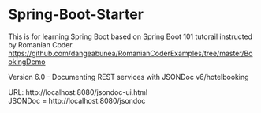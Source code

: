 # Spring-Boot-Starter
This is for learning Spring Boot based on Spring Boot 101 tutorail instructed by Romanian Coder.
https://github.com/dangeabunea/RomanianCoderExamples/tree/master/BookingDemo


Version 6.0 - Documenting REST services with JSONDoc
v6/hotelbooking

URL: http://localhost:8080/jsondoc-ui.html
<br/>
JSONDoc = http://localhost:8080/jsondoc
